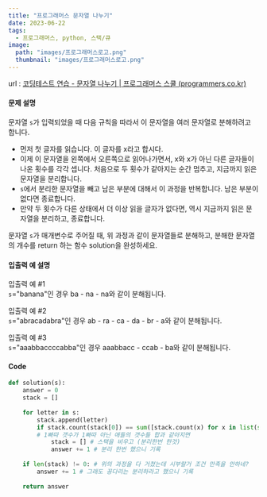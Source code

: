 ```yaml
---
title: "프로그래머스 문자열 나누기"
date: 2023-06-22
tags:
  - 프로그래머스, python, 스택/큐
image:
  path: "images/프로그래머스로고.png"
  thumbnail: "images/프로그래머스로고.png"
---
```


url : [코딩테스트 연습 - 문자열 나누기 | 프로그래머스 스쿨 (programmers.co.kr)](https://school.programmers.co.kr/learn/courses/30/lessons/140108)
#### 문제 설명
문자열 `s`가 입력되었을 때 다음 규칙을 따라서 이 문자열을 여러 문자열로 분해하려고 합니다.
 -  먼저 첫 글자를 읽습니다. 이 글자를 x라고 합시다.
 -   이제 이 문자열을 왼쪽에서 오른쪽으로 읽어나가면서, x와 x가 아닌 다른 글자들이 나온 횟수를 각각 셉니다. 처음으로 두 횟수가 같아지는 순간 멈추고, 지금까지 읽은 문자열을 분리합니다.
 -   `s`에서 분리한 문자열을 빼고 남은 부분에 대해서 이 과정을 반복합니다. 남은 부분이 없다면 종료합니다.
 -   만약 두 횟수가 다른 상태에서 더 이상 읽을 글자가 없다면, 역시 지금까지 읽은 문자열을 분리하고, 종료합니다.

문자열 `s`가 매개변수로 주어질 때, 위 과정과 같이 문자열들로 분해하고, 분해한 문자열의 개수를 return 하는 함수 solution을 완성하세요.

#### 입출력 예 설명

입출력 예 #1  
`s`="banana"인 경우 ba - na - na와 같이 분해됩니다.

입출력 예 #2  
`s`="abracadabra"인 경우 ab - ra - ca - da - br - a와 같이 분해됩니다.

입출력 예 #3  
`s`="aaabbaccccabba"인 경우 aaabbacc - ccab - ba와 같이 분해됩니다.

#### Code
```python
def solution(s):
    answer = 0
    stack = []
    
    for letter in s:
        stack.append(letter)
        if stack.count(stack[0]) == sum([stack.count(x) for x in list(set(stack)) if x != stack[0]]):
        # 1빠따 갯수가 1빠따 아닌 애들의 갯수들 합과 같아지면
            stack = [] # 스택을 비우고 (분리한번 한것)
            answer += 1 # 분리 한번 했으니 기록
    
    if len(stack) != 0: # 위의 과정을 다 거쳤는데 시부랄거 조건 만족을 안하네?
        answer += 1 # 그래도 꽁다리는 분리하라고 했으니 기록
    
    return answer
```

